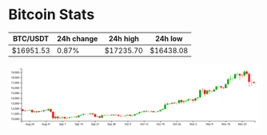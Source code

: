 # Bitcoin Stats

BTC/USDT|24h change|24h high|24h low|
|---|---|---|---|
|$16951.53|0.87%|$17235.70|$16438.08|

<img src="./chart.svg">
